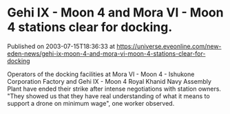 # Gehi IX - Moon 4 and Mora VI - Moon 4 stations clear for docking.
Published on 2003-07-15T18:36:33 at https://universe.eveonline.com/new-eden-news/gehi-ix-moon-4-and-mora-vi-moon-4-stations-clear-for-docking

Operators of the docking facilities at Mora VI - Moon 4 - Ishukone Corporation Factory and Gehi IX - Moon 4 Royal Khanid Navy Assembly Plant have ended their strike after intense negotiations with station owners. "They showed us that they have real understanding of what it means to support a drone on minimum wage", one worker observed.
